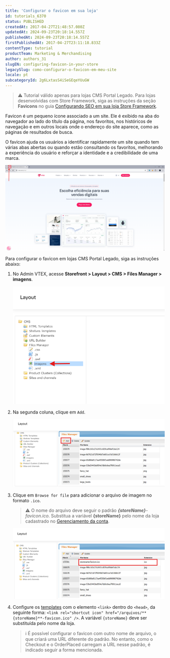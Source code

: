 ```yaml
---
title: 'Configurar o favicon em sua loja'
id: tutorials_6370
status: PUBLISHED
createdAt: 2017-04-27T21:48:57.080Z
updatedAt: 2024-09-23T20:18:14.557Z
publishedAt: 2024-09-23T20:18:14.557Z
firstPublishedAt: 2017-04-27T23:11:18.833Z
contentType: tutorial
productTeam: Marketing & Merchandising
author: authors_31
slugEN: configuring-favicon-in-your-store
legacySlug: como-configurar-o-favicon-em-meu-site
locale: pt
subcategoryId: 2g6LxtasS4iSeGEqeYUuGW
---
```


> ⚠️ Tutorial válido apenas para lojas CMS Portal Legado. Para lojas desenvolvidas com Store Framework, siga as instruções da seção **Favicons** no guia [Configurando SEO em sua loja Store Framework](/pt/tutorial/configurando-seo-em-sua-loja--1sKskEsjUSvgHyqM8oknVR?&utm_source=autocomplete#favicons).

Favicon é um pequeno ícone associado a um site. Ele é exibido na aba do navegador ao lado do título da página, nos favoritos, nos históricos de navegação e em outros locais onde o endereço do site aparece, como as páginas de resultados de busca.

O favicon ajuda os usuários a identificar rapidamente um site quando tem várias abas abertas ou quando estão consultando os favoritos, melhorando a experiência do usuário e reforçar a identidade e a credibilidade de uma marca.

![favicon-pt](https://raw.githubusercontent.com/vtexdocs/help-center-content/refs/heads/main/docs/pt/tutorials/storefront/layout/configurar-o-favicon-em-sua-loja_1.png)

Para configurar o favicon em lojas CMS Portal Legado, siga as instruções abaixo:

1. No Admin VTEX, acesse **Storefront > Layout > CMS > Files Manager > imagens**.

    ![files-manager](https://raw.githubusercontent.com/vtexdocs/help-center-content/refs/heads/main/docs/pt/tutorials/storefront/layout/configurar-o-favicon-em-sua-loja_2.png)

2. Na segunda coluna, clique em `Add`.

    ![add-image](https://raw.githubusercontent.com/vtexdocs/help-center-content/refs/heads/main/docs/pt/tutorials/storefront/layout/configurar-o-favicon-em-sua-loja_3.png)

3. Clique em `Browse for file` para adicionar o arquivo de imagem no formato `.ico`.

    > ⚠️ O nome do arquivo deve seguir o padrão ***{storeName}**-favicon.ico*. Substitua a variável **{storeName}** pelo nome da loja cadastrado no [Gerenciamento da conta](/pt/tutorial/gerenciamento-da-conta--2vhUVOKfCaswqLguT2F9xq).

    ![store-name-favicon](https://raw.githubusercontent.com/vtexdocs/help-center-content/refs/heads/main/docs/pt/tutorials/storefront/layout/configurar-o-favicon-em-sua-loja_4.png)

4. Configure os [templates](/pt/tutorial/o-que-sao-templates--4l7BQBYO9ycumsqua2CU88) com o elemento `<link>` dentro do `<head>`, da seguinte forma: `<link rel="shortcut icon" href="/arquivos/**{storeName}**-favicon.ico" />`. A variável `{storeName}` deve ser substituída pelo nome da loja.

    > ℹ️ É possível configurar o favicon com outro nome de arquivo, o que criará uma URL diferente do padrão. No entanto, como o Checkout e o OrderPlaced carregam a URL nesse padrão, é indicado seguir a forma mencionada.
